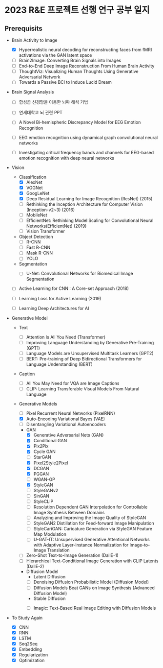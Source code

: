 # 2023 R&E 프로젝트 선행 연구 공부 일지

## Prerequisits

-   Brain Activity to Image

    -   [x] Hyperrealistic neural decoding for reconstructing faces from fMRI activations via the GAN latent space
    -   [ ] Brain2Image: Converting Brain Signals into Images
    -   [ ] End-to-End Deep Image Reconstruction From Human Brain Activity
    -   [ ] ThoughtViz: Visualizing Human Thoughts Using Generative Adversarial Network
    -   [ ] Towards a Passive BCI to Induce Lucid Dream

-   Brain Signal Analysis

    -   [ ] 합성곱 신경망을 이용한 뇌파 해석 기법
    -   [ ] 연세대학교 뇌 관련 PPT
    -   [ ] A Novel Bi-hemispheric Discrepancy Model for EEG Emotion Recognition
    -   [ ] EEG emotion recognition using dynamical graph convolutional neural networks
    -   [ ] Investigating critical frequency bands and channels for EEG-based emotion recognition with deep neural networks 
  

- Vision
    - Classification
        - [x] AlexNet
        - [x] VGGNet
        - [x] GoogLeNet  
        - [x] Deep Residual Learning for Image Recognition (ResNet) (2015)
        - [ ] Rethinking the Inception Architecture for Computer Vision (Inception-v2~3) (2016)
        - [ ] MobileNet
        - [ ] EfficientNet: Rethinking Model Scaling for Convolutional Neural Networks(EfficientNet) (2019)
        - [ ] Vision Transformer
        
    - Object Detection
        - [ ] R-CNN
        - [ ] Fast R-CNN
        - [ ] Mask R-CNN
        - [ ] YOLO

    - Segmentation
        -   [ ] U-Net: Convolutional Networks for Biomedical Image Segmentation


  - [ ] Active Learning for CNN : A Core-set Approach (2018)
  - [ ] Learning Loss for Active Learning (2019)
  -   [ ] Learning Deep Architectures for AI
  

-   Generative Model

    -   Text

        -   [ ] Attention Is All You Need (Transformer)
        -   [ ] Improving Language Understanding by Generative Pre-Training (GPT1)
        -   [ ] Language Models are Unsupervised Multitask Learners (GPT2)
        -   [ ] BERT: Pre-training of Deep Bidirectional Transformers for Language Understanding (BERT)

    -   Caption

        -   [ ] All You May Need for VQA are Image Captions
        -   [ ] CLIP: Learning Transferable Visual Models From Natural Language

    -   Generative Models
        -   [ ] Pixel Recurrent Neural Networks (PixelRNN)
        -   [x] Auto-Encoding Variational Bayes (VAE)
        -   [ ] Disentangling Variational Autoencoders

        - GAN
          -   [x] Generative Adversarial Nets (GAN)
          -   [x] Conditional GAN
          -   [x] Pix2Pix
          -   [x] Cycle GAN
          -   [ ] StarGAN
          -   [x] Pixel2Style2Pixel
          -   [x] DCGAN
          -   [x] PGGAN
          - [ ] WGAN-GP
          -   [x] StyleGAN
          -   [ ] StyleGANv2
          -   [ ] SinGAN
          -   [ ] StyleCLIP
          -   [ ] Resolution Dependent GAN Interpolation for Controllable Image Synthesis Between Domains
          -   [ ] Analyzing and Improving the Image Quality of StyleGAN
          -   [ ] StyleGAN2 Distillation for Feed-forward Image Manipulation
          -   [ ] StyleCariGAN: Caricature Generation via StyleGAN Feature Map Modulation
          -   [ ] U-GAT-IT: Unsupervised Generative Attentional Networks with Adaptive Layer-Instance Normalization for Image-to-Image Translation

        -   [ ] Zero-Shot Text-to-Image Generation (DallE-1)
        -   [ ] Hierarchical Text-Conditional Image Generation with CLIP Latents (DallE-2)

        - Diffusion Model
            - Latent Diffusion
            -   [ ] Denoising Diffusion Probabilistic Model (Diffusion Model)
            -   [ ] Diffusion Models Beat GANs on Image Synthesis (Advanced Diffusion Model)
            - Stable Diffusion
            -   [ ] Imagic: Text-Based Real Image Editing with Diffusion Models


-   To Study Again
    -   [x] CNN
    -   [x] RNN
    -   [x] LSTM
    -   [x] Seq2Seq
    -   [x] Embedding
    -   [x] Regularization
    -   [x] Optimization
